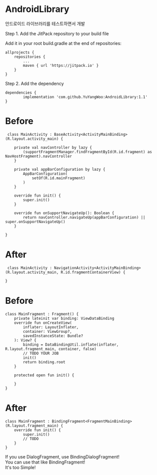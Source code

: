 # AndroidLibrary
안드로이드 라이브러리를 테스트하면서 개발

Step 1. Add the JitPack repository to your build file

Add it in your root build.gradle at the end of repositories:

	allprojects {
		repositories {
			...
			maven { url 'https://jitpack.io' }
		}
	}
  
 
 Step 2. Add the dependency
 
 	dependencies {
	        implementation 'com.github.YuYangWoo:AndroidLibrary:1.1'
	}

# Before

```
 class MainActivity : BaseActivity<ActivityMainBinding>(R.layout.activity_main) {

    private val navController by lazy {
        (supportFragmentManager.findFragmentById(R.id.fragment) as NavHostFragment).navController
    }

    private val appBarConfiguration by lazy {
        AppBarConfiguration(
            setOf(R.id.mainFragment)
        )
    }

    override fun init() {
        super.init()
    }

    override fun onSupportNavigateUp(): Boolean {
        return navController.navigateUp(appBarConfiguration) || super.onSupportNavigateUp()
    }

}
```
	
# After

```
 class MainActivity : NavigationActivity<ActivityMainBinding>(R.layout.activity_main, R.id.fragmentContainerView) {

}
```
	
# Before

```
class MainFragment : Fragment() {
    private lateinit var binding: ViewDataBinding
    override fun onCreateView(
        inflater: LayoutInflater,
        container: ViewGroup?,
        savedInstanceState: Bundle?
    ): View? {
        binding = DataBindingUtil.inflate(inflater, R.layout.fragment_main, container, false)
        // TODO YOUR JOB
        init()
        return binding.root
    }

    protected open fun init() {

    }
}
```

# After
```
class MainFragment : BindingFragment<FragmentMainBinding>(R.layout.fragment_main) {
    override fun init() {
        super.init()
        // TODO
    }
}
```
If you use DialogFragment, use BindingDialogFragment!  
You can use that like BindingFragment!  
It's too Simple!  
